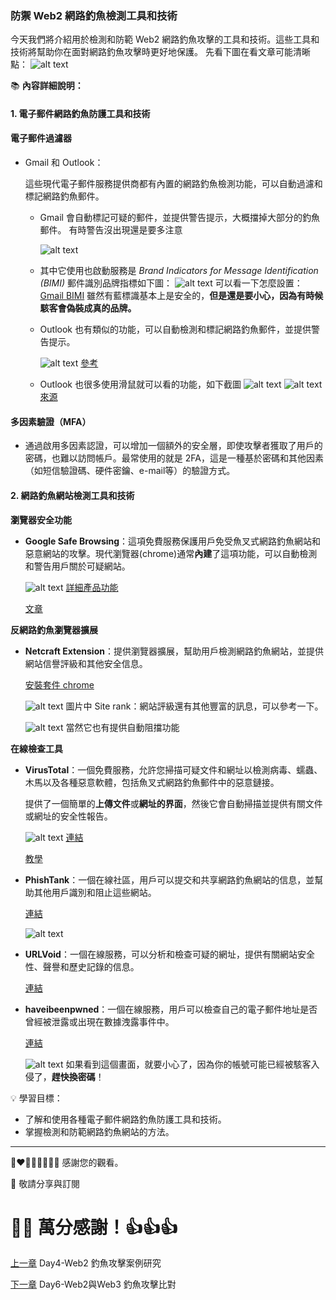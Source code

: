 ### 防禦 Web2 網路釣魚檢測工具和技術

今天我們將介紹用於檢測和防範 Web2 網路釣魚攻擊的工具和技術。這些工具和技術將幫助你在面對網路釣魚攻擊時更好地保護。
先看下圖在看文章可能清晰點：
![alt text](./images/5/0-1.png)

📚 **內容詳細說明：**

#### 1. 電子郵件網路釣魚防護工具和技術
#### 電子郵件過濾器

- Gmail 和 Outlook：

  這些現代電子郵件服務提供商都有內置的網路釣魚檢測功能，可以自動過濾和標記網路釣魚郵件。

  - Gmail 會自動標記可疑的郵件，並提供警告提示，大概擋掉大部分的釣魚郵件。
  有時警告沒出現還是要多注意

    ![alt text](./images/5/1-1.png)

  - 其中它使用也啟動服務是  *Brand Indicators for Message Identification (BIMI)* 郵件識別品牌指標如下圖：
    ![alt text](./images/5/1-2.png)
    可以看一下怎麼設置：[Gmail BIMI](https://support.google.com/a/answer/10911320?hl=zh-Hant&ref_topic=9061731&sjid=1381437160792859212-AP&visit_id=638581844212521113-2926969406&rd=1)
    雖然有藍標識基本上是安全的，**但是還是要小心，因為有時候駭客會偽裝成真的品牌。**

  - Outlook 也有類似的功能，可以自動檢測和標記網路釣魚郵件，並提供警告提示。

    ![alt text](./images/5/1-3.png)
    [參考](https://support.microsoft.com/zh-tw/office/%E7%B6%B2%E8%B7%AF%E9%87%A3%E9%AD%9A%E5%92%8C%E5%8F%AF%E7%96%91%E8%A1%8C%E7%82%BA-0d882ea5-eedc-4bed-aebc-079ffa1105a3)

  - Outlook 也很多使用滑鼠就可以看的功能，如下截圖
      ![alt text](./images/5/1-4.png)
      ![alt text](./images/5/1-5.png)
      [來源](https://www.cc.ntu.edu.tw/mailtips/index.html)

#### 多因素驗證（MFA）
  - 通過啟用多因素認證，可以增加一個額外的安全層，即使攻擊者獲取了用戶的密碼，也難以訪問帳戶。最常使用的就是 2FA，這是一種基於密碼和其他因素（如短信驗證碼、硬件密鑰、e-mail等）的驗證方式。


#### 2. 網路釣魚網站檢測工具和技術

**瀏覽器安全功能**

- **Google Safe Browsing**：這項免費服務保護用戶免受魚叉式網路釣魚網站和惡意網站的攻擊。現代瀏覽器(chrome)通常**內建**了這項功能，可以自動檢測和警告用戶關於可疑網站。

  ![alt text](./images/5/2-1.png)
  [詳細產品功能](https://safebrowsing.google.com/)

  [文章](https://support.google.com/chrome/answer/9890866?hl=en&co=GENIE.Platform%3DDesktop&oco=0)

**反網路釣魚瀏覽器擴展**

- **Netcraft Extension**：提供瀏覽器擴展，幫助用戶檢測網路釣魚網站，並提供網站信譽評級和其他安全信息。

  [安裝套件 chrome](https://chromewebstore.google.com/detail/netcraft-extension/bmejphbfclcpmpohkggcjeibfilpamia)

  
  ![alt text](./images/5/2-2.png)
  圖片中 Site rank：網站評級還有其他豐富的訊息，可以參考一下。

  ![alt text](./images/5/2-3.png)
  當然它也有提供自動阻擋功能

**在線檢查工具**

- **VirusTotal**：一個免費服務，允許您掃描可疑文件和網址以檢測病毒、蠕蟲、木馬以及各種惡意軟體，包括魚叉式網路釣魚郵件中的惡意鏈接。

  提供了一個簡單的**上傳文件**或**網址的界面**，然後它會自動掃描並提供有關文件或網址的安全性報告。

  ![alt text](./images/5/2-4.png)
  [連結](https://www.virustotal.com/gui/home/upload)

  [教學](https://william8510.pixnet.net/blog/post/576348312)

- **PhishTank**：一個在線社區，用戶可以提交和共享網路釣魚網站的信息，並幫助其他用戶識別和阻止這些網站。

  [連結](https://phishtank.org/)

  ![alt text](./images/5/2-6.png)

- **URLVoid**：一個在線服務，可以分析和檢查可疑的網址，提供有關網站安全性、聲譽和歷史記錄的信息。

  [連結](https://www.urlvoid.com/)

- **haveibeenpwned**：一個在線服務，用戶可以檢查自己的電子郵件地址是否曾經被泄露或出現在數據洩露事件中。

  [連結](https://haveibeenpwned.com/)

  ![alt text](./images/5/2-5.png)
  如果看到這個畫面，就要小心了，因為你的帳號可能已經被駭客入侵了，**趕快換密碼**！

💡 學習目標：
  - 了解和使用各種電子郵件網路釣魚防護工具和技術。
  - 掌握檢測和防範網路釣魚網站的方法。

---

💓❤🧡💛💚💙💜💖 感謝您的觀看。

🙏 敬請分享與訂閱

# 🙋‍♂️ 萬分感謝！👍👍👍

[上一章](./Day4-Web2%20釣魚攻擊案例研究.md) Day4-Web2 釣魚攻擊案例研究

[下一章](./Day6-Web2與Web3%20釣魚攻擊比對.md) Day6-Web2與Web3 釣魚攻擊比對